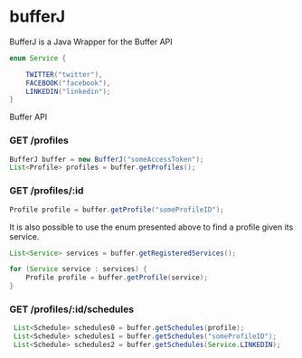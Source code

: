 # bufferJ
BufferJ is a Java Wrapper for the Buffer API

```java
enum Service {

    TWITTER("twitter"),
    FACEBOOK("facebook"),
    LINKEDIN("linkedin");
}
```

Buffer API

### GET /profiles

```java
BufferJ buffer = new BufferJ("someAccessToken");
List<Profile> profiles = buffer.getProfiles();
``` 

### GET /profiles/:id

```java
Profile profile = buffer.getProfile("someProfileID");
```

It is also possible to use the enum presented above to find a profile given its service.

```java
List<Service> services = buffer.getRegisteredServices();

for (Service service : services) {
    Profile profile = buffer.getProfile(service);
}
```

### GET /profiles/:id/schedules

```java
 List<Schedule> schedules0 = buffer.getSchedules(profile);
 List<Schedule> schedules1 = buffer.getSchedules("someProfileID");
 List<Schedule> schedules2 = buffer.getSchedules(Service.LINKEDIN);
```